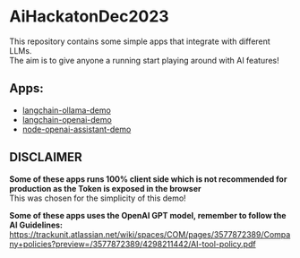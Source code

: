 # AiHackatonDec2023

This repository contains some simple apps that integrate with different LLMs.  
The aim is to give anyone a running start playing around with AI features!

## Apps:

- [langchain-ollama-demo](./apps/langchain-ollama-demo/Readme.md)
- [langchain-openai-demo](./apps/langchain-openai-demo/Readme.md)
- [node-openai-assistant-demo](./apps/node-openai-assistant-demo/Readme.md)

## DISCLAIMER

**Some of these apps runs 100% client side which is not recommended for production as the Token is exposed in the browser**  
This was chosen for the simplicity of this demo!

**Some of these apps uses the OpenAI GPT model, remember to follow the AI Guidelines:**  
https://trackunit.atlassian.net/wiki/spaces/COM/pages/3577872389/Company+policies?preview=/3577872389/4298211442/AI-tool-policy.pdf
